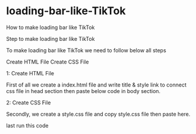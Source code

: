 # loading-bar-like-TikTok
How to make loading bar like TikTok

Step to make loading bar like TikTok

To make loading bar like TikTok we need to follow below all steps

Create HTML File
Create CSS File

1: Create HTML File

First of all we create a index.html file and write title & style link to connect css file in head section then paste below code in body section.

<body>
	<div class="circle">
		<div class="circle1"></div>
		<div class="circle2"></div>
	</div>
</body>

2: Create CSS File

Secondly, we create a style.css file and copy style.css file then paste here.

last run this code
